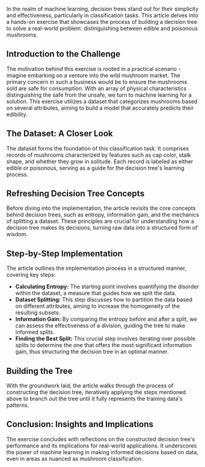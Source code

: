 
In the realm of machine learning, decision trees stand out for their simplicity and effectiveness, particularly in classification tasks. This article delves into a hands-on exercise that showcases the process of building a decision tree to solve a real-world problem: distinguishing between edible and poisonous mushrooms. 

## Introduction to the Challenge

The motivation behind this exercise is rooted in a practical scenario - imagine embarking on a venture into the wild mushroom market. The primary concern in such a business would be to ensure the mushrooms sold are safe for consumption. With an array of physical characteristics distinguishing the safe from the unsafe, we turn to machine learning for a solution. This exercise utilizes a dataset that categorizes mushrooms based on several attributes, aiming to build a model that accurately predicts their edibility.

## The Dataset: A Closer Look

The dataset forms the foundation of this classification task. It comprises records of mushrooms characterized by features such as cap color, stalk shape, and whether they grow in solitude. Each record is labeled as either edible or poisonous, serving as a guide for the decision tree's learning process.

## Refreshing Decision Tree Concepts

Before diving into the implementation, the article revisits the core concepts behind decision trees, such as entropy, information gain, and the mechanics of splitting a dataset. These principles are crucial for understanding how a decision tree makes its decisions, turning raw data into a structured form of wisdom.

## Step-by-Step Implementation

The article outlines the implementation process in a structured manner, covering key steps:

- **Calculating Entropy:** The starting point involves quantifying the disorder within the dataset, a measure that guides how we split the data.
- **Dataset Splitting:** This step discusses how to partition the data based on different attributes, aiming to increase the homogeneity of the resulting subsets.
- **Information Gain:** By comparing the entropy before and after a split, we can assess the effectiveness of a division, guiding the tree to make informed splits.
- **Finding the Best Split:** This crucial step involves iterating over possible splits to determine the one that offers the most significant information gain, thus structuring the decision tree in an optimal manner.

## Building the Tree

With the groundwork laid, the article walks through the process of constructing the decision tree, iteratively applying the steps mentioned above to branch out the tree until it fully represents the training data's patterns.

## Conclusion: Insights and Implications

The exercise concludes with reflections on the constructed decision tree's performance and its implications for real-world applications. It underscores the power of machine learning in making informed decisions based on data, even in areas as nuanced as mushroom classification.
